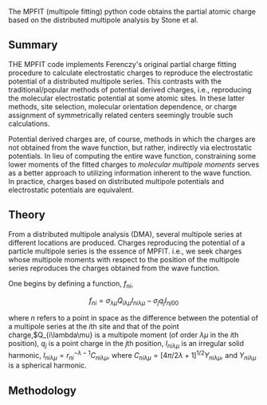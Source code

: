 The MPFIT (multipole fitting) python code obtains the partial atomic charge based on the distributed multipole analysis by Stone et al. 

## Summary 

THE MPFIT code implements Ferenczy's original partial charge fitting procedure to calculate electrostatic charges to reproduce the electrostatic potential of a distributed multipole series. This contrasts with the traditional/popular methods of potential derived charges, i.e., reproducing the molecular electrostatic potential at some atomic sites. In these latter methods, site selection, molecular orientation dependence, or charge assignment of symmetrically related centers seemingly trouble such calculations.

Potential derived charges are, of course, methods in which the charges are not obtained from the wave function, but rather, indirectly via electrostatic potentials. In lieu of computing the entire wave function, constraining some lower moments of the fitted charges to *molecular multipole moments* serves as a better approach to utilizing information inherent to the wave function. In practice, charges based on distributed multipole potentials and electrostatic potentials are equivalent.  
 

## Theory  

From a distributed multipole analysis (DMA), several multipole series at different locations are produced. Charges reproducing the potential of a particle multipole series is the essence of MPFIT. i.e., we seek charges whose multipole moments with respect to the position of the multipole series reproduces the charges obtained from the wave function. 

One begins by defining a function, $f_{ni}$,

$$ f_{ni} = \sigma_{\lambda\mu} Q_{i\lambda\mu}I_{ni\lambda\mu} - \sigma_{j}q_{j}I_{nj00}$$

where $n$ refers to a point in space as the difference between the potential of a multipole series at the *i*th site and that of the point charge,$Q_{i\lambda\mu} is a multipole moment (of order $\lambda\mu$ in the *i*th position), $q_j$ is a point charge in the *j*th position, $I_{ni\lambda\mu}$ is an irregular solid harmonic, $I_{ni\lambda\mu} = r_{ni}^{-\lambda - 1}C_{ni\lambda\mu}$, where $C_{ni\lambda\mu} = [4\pi/2\lambda + 1]^{1/2}Y_{ni\lambda\mu}$, and $Y_{ni\lambda\mu}$ is a spherical harmonic. 

## Methodology 
